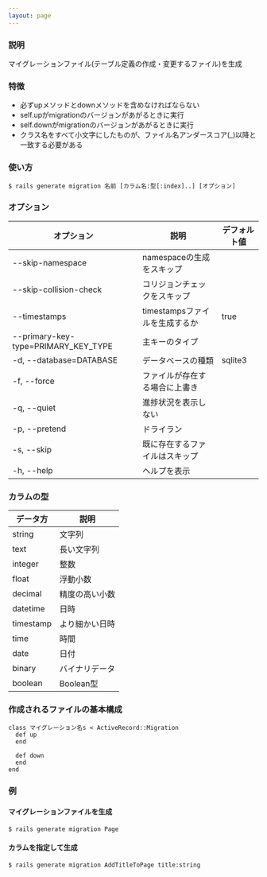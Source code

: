 ```yaml
---
layout: page
---
```


### 説明

マイグレーションファイル(テーブル定義の作成・変更するファイル)を生成

### 特徴

- 必ずupメソッドとdownメソッドを含めなければならない
- self.upがmigrationのバージョンがあがるときに実行
- self.downがmigrationのバージョンがあがるときに実行
- クラス名をすべて小文字にしたものが、ファイル名アンダースコア(\_)以降と一致する必要がある

### 使い方

    $ rails generate migration 名前 [カラム名:型[:index]..] [オプション]

### オプション

| オプション                          | 説明                                   | デフォルト値 |
| ----------------------------------- | -------------------------------------- | ------------ |
| --skip-namespace                    | namespaceの生成をスキップ              |              |
| --skip-collision-check              | コリジョンチェックをスキップ           |              |
| --timestamps                        | timestampsファイルを生成するか         | true         |
| --primary-key-type=PRIMARY_KEY_TYPE | 主キーのタイプ                         |              |
| -d, --database=DATABASE             | データベースの種類                     | sqlite3      |
| -f, --force                         | ファイルが存在する場合に上書き         |              |
| -q, --quiet                         | 進捗状況を表示しない                   |              |
| -p, --pretend                       | ドライラン                             |              |
| -s, --skip                          | 既に存在するファイルはスキップ |              |
| -h, --help                          | ヘルプを表示                           |              |

### カラムの型

| データ方  | 説明           |
| --------- | -------------- |
| string    | 文字列         |
| text      | 長い文字列     |
| integer   | 整数           |
| float     | 浮動小数       |
| decimal   | 精度の高い小数 |
| datetime  | 日時           |
| timestamp | より細かい日時 |
| time      | 時間           |
| date      | 日付           |
| binary    | バイナリデータ |
| boolean   | Boolean型      |

### 作成されるファイルの基本構成

    class マイグレーション名s < ActiveRecord::Migration
      def up
      end

      def down
      end
    end

### 例

#### マイグレーションファイルを生成

    $ rails generate migration Page

#### カラムを指定して生成

    $ rails generate migration AddTitleToPage title:string
